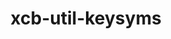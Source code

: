 ---
title: "xcb-util-keysyms"
layout: cache
categories: [package, develop-2024-03-03]
meta: {"versions": ["0.4.1"], "compilers": ["gcc@=11.1.0"], "oss": ["ubuntu20.04"], "platforms": ["linux"], "targets": ["x86_64_v3"], "stacks": ["data-vis-sdk", "root"], "num_specs": 1, "num_specs_by_stack": {"root": 1, "data-vis-sdk": 1}}
spec_details: [{"hash": "2d5lyeg5p66ltxlm4dkzus4u7taasztu", "compiler": "gcc@=11.1.0", "versions": ["0.4.1"], "os": "ubuntu20.04", "platform": "linux", "target": "x86_64_v3", "variants": ["build_system=autotools"], "stacks": ["root", "data-vis-sdk"], "size": "-", "tarball": "https://binaries.spack.io/releases/develop-2024-03-03/build_cache/linux-ubuntu20.04-x86_64_v3/gcc-11.1.0/xcb-util-keysyms-0.4.1/linux-ubuntu20.04-x86_64_v3-gcc-11.1.0-xcb-util-keysyms-0.4.1-2d5lyeg5p66ltxlm4dkzus4u7taasztu.spack"}]
---